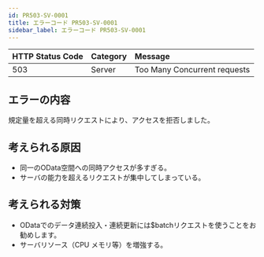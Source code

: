 ```yaml
---
id: PR503-SV-0001
title: エラーコード PR503-SV-0001
sidebar_label: エラーコード PR503-SV-0001
---
```


|HTTP Status Code|Category|Message|
|:--|:--|:--|
|503|Server|Too Many Concurrent requests|

## エラーの内容

規定量を超える同時リクエストにより、アクセスを拒否しました。

## 考えられる原因

- 同一のOData空間への同時アクセスが多すぎる。
- サーバの能力を超えるリクエストが集中してしまっている。

## 考えられる対策

- ODataでのデータ連続投入・連続更新には$batchリクエストを使うことをお勧めします。
- サーバリソース（CPU メモリ等）を増強する。
